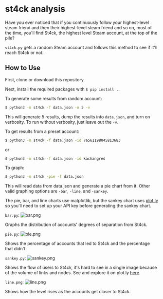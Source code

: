# st4ck analysis

Have you ever noticed that if you continuously follow your highest-level steam friend and then their highest-level steam friend and so on, most of the time, you'll find St4ck, the highest level Steam account, at the top of the pile?

```st4ck.py``` gets a random Steam account and follows this method to see if it'll reach St4ck or not.


## How to Use

First, clone or download this repository.

Next, install the required packages with `$ pip install .`.

To generate some results from random account:

```bash
$ python3 -m st4ck -f data.json -n 5 -v
```

This will generate 5 results, dump the results into ```data.json```, and turn on verbosity. To run without verbosity, just leave out the ```-v```.

To get results from a preset account:

```bash
$ python3 -m st4ck -f data.json -id 76561198045813683
```

or 

```bash
$ python3 -m st4ck -f data.json -id kachangred
```

To graph:

```bash
$ python3 -m st4ck -pie -f data.json
```

This will read data from data.json and generate a pie chart from it. Other valid graphing options are ```-bar```, ```-line```, and ```-sankey```.

The pie, bar, and line charts use matplotlib, but the sankey chart uses [plot.ly](https://plot.ly/) so you'll need to set up your API key before generating the sankey chart.

```bar.py```:
![bar.png](https://github.com/kajchang/degrees-from-st4ck/raw/master/graphing/bar.png)

Graphs the distribution of accounts' degrees of separation from St4ck.

```pie.py```:
![pie.png](https://github.com/kajchang/degrees-from-st4ck/raw/master/graphing/pie.png)

Shows the percentage of accounts that led to St4ck and the percentage that didn't.

```sankey.py```:
![sankey.png](https://github.com/kajchang/degrees-from-st4ck/raw/master/graphing/sankey.png)

Shows the flow of users to St4ck, it's hard to see in a single image because of the volume of links and nodes. See and explore it on plot.ly [here](https://plot.ly/~kachang/16/the-path-to-st4ck/#/).

```line.png```:
![line.png](https://github.com/kajchang/degrees-from-st4ck/raw/master/graphing/line.png)

Shows how the level rises as the accounts get closer to St4ck.

